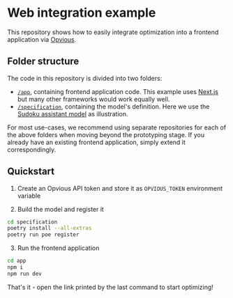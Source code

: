 # Web integration example

This repository shows how to easily integrate optimization into a frontend
application via [Opvious](https://www.opvious.io).


## Folder structure

The code in this repository is divided into two folders:

+ [`/app`](/app), containing frontend application code. This example uses
  [Next.js](https://nextjs.org/) but many other frameworks would work equally
  well.
+ [`/specification`](/specification), containing the model's definition. Here we
  use the [Sudoku assistant
  model](https://www.opvious.io/notebooks/retro/notebooks/?path=examples/sudoku.ipynb)
  as illustration.

For most use-cases, we recommend using separate repositories for each of the
above folders when moving beyond the prototyping stage. If you already have an
existing frontend application, simply extend it correspondingly.


## Quickstart

1. Create an Opvious API token and store it as `OPVIOUS_TOKEN` environment
   variable

2. Build the model and register it

  ```sh
  cd specification
  poetry install --all-extras
  poetry run poe register
  ```

3. Run the frontend application

  ```sh
  cd app
  npm i
  npm run dev
  ```

That's it - open the link printed by the last command to start optimizing!

